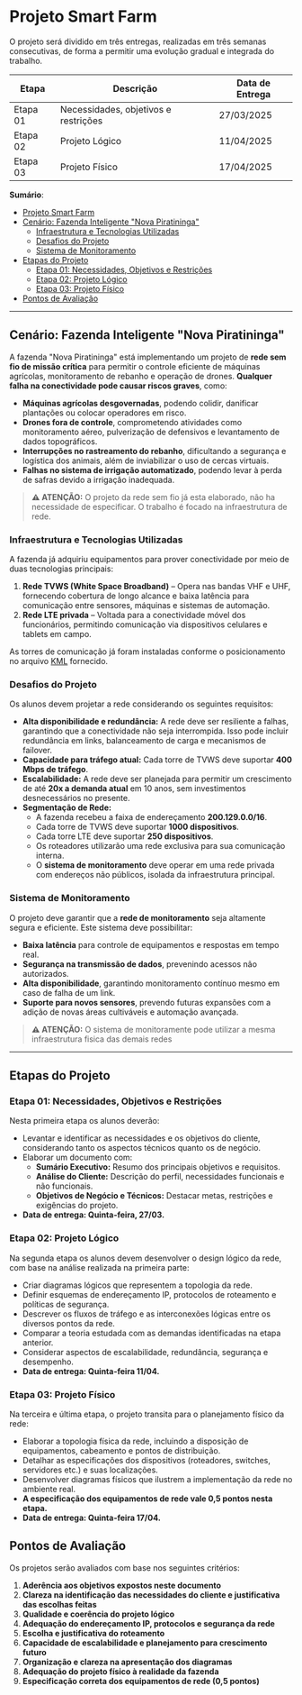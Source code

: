 # Projeto Smart Farm

O projeto será dividido em três entregas, realizadas em três semanas consecutivas, de forma a permitir uma evolução gradual e integrada do trabalho.

| Etapa   | Descrição                            | Data de Entrega |
|---------|--------------------------------|----------------|
| Etapa 01 | Necessidades, objetivos e restrições | 27/03/2025 |
| Etapa 02 | Projeto Lógico | 11/04/2025 |
| Etapa 03 | Projeto Físico | 17/04/2025 |

**Sumário**:
- [Projeto Smart Farm](#projeto-smart-farm)
- [Cenário: Fazenda Inteligente "Nova Piratininga"](#cenário-fazenda-inteligente-nova-piratininga)
  - [Infraestrutura e Tecnologias Utilizadas](#infraestrutura-e-tecnologias-utilizadas)
  - [Desafios do Projeto](#desafios-do-projeto)
  - [Sistema de Monitoramento](#sistema-de-monitoramento)
- [Etapas do Projeto](#etapas-do-projeto)
  - [Etapa 01: Necessidades, Objetivos e Restrições](#etapa-01-necessidades-objetivos-e-restrições)
  - [Etapa 02: Projeto Lógico](#etapa-02-projeto-lógico)
  - [Etapa 03: Projeto Físico](#etapa-03-projeto-físico)
- [Pontos de Avaliação](#pontos-de-avaliação)

---

## Cenário: Fazenda Inteligente "Nova Piratininga"

A fazenda "Nova Piratininga" está implementando um projeto de **rede sem fio de missão crítica** para permitir o controle eficiente de máquinas agrícolas, monitoramento de rebanho e operação de drones. **Qualquer falha na conectividade pode causar riscos graves**, como:

- **Máquinas agrícolas desgovernadas**, podendo colidir, danificar plantações ou colocar operadores em risco.
- **Drones fora de controle**, comprometendo atividades como monitoramento aéreo, pulverização de defensivos e levantamento de dados topográficos.
- **Interrupções no rastreamento do rebanho**, dificultando a segurança e logística dos animais, além de inviabilizar o uso de cercas virtuais.
- **Falhas no sistema de irrigação automatizado**, podendo levar à perda de safras devido a irrigação inadequada.

> **⚠️ ATENÇÃO:** O projeto da rede sem fio já esta elaborado, não ha necessidade de especificar. O trabalho é focado na infraestrutura de rede.


### **Infraestrutura e Tecnologias Utilizadas**

A fazenda já adquiriu equipamentos para prover conectividade por meio de duas tecnologias principais:

1. **Rede TVWS (White Space Broadband)** – Opera nas bandas VHF e UHF, fornecendo cobertura de longo alcance e baixa latência para comunicação entre sensores, máquinas e sistemas de automação.
2. **Rede LTE privada** – Voltada para a conectividade móvel dos funcionários, permitindo comunicação via dispositivos celulares e tablets em campo.

As torres de comunicação já foram instaladas conforme o posicionamento no arquivo [KML](https://earth.google.com/earth/d/1o5tbjMjzbidYEa2fGGH9Z7ZJPmPEXq-7?usp=sharing) fornecido.

### **Desafios do Projeto**

Os alunos devem projetar a rede considerando os seguintes requisitos:

- **Alta disponibilidade e redundância:** A rede deve ser resiliente a falhas, garantindo que a conectividade não seja interrompida. Isso pode incluir redundância em links, balanceamento de carga e mecanismos de failover.
- **Capacidade para tráfego atual:** Cada torre de TVWS deve suportar **400 Mbps de tráfego**.
- **Escalabilidade:** A rede deve ser planejada para permitir um crescimento de até **20x a demanda atual** em 10 anos, sem investimentos desnecessários no presente.
- **Segmentação de Rede:**
  - A fazenda recebeu a faixa de endereçamento **200.129.0.0/16**.
  - Cada torre de TVWS deve suportar **1000 dispositivos**.
  - Cada torre LTE deve suportar **250 dispositivos**.
  - Os roteadores utilizarão uma rede exclusiva para sua comunicação interna.
  - O **sistema de monitoramento** deve operar em uma rede privada com endereços não públicos, isolada da infraestrutura principal.

### **Sistema de Monitoramento**

O projeto deve garantir que a **rede de monitoramento** seja altamente segura e eficiente. Este sistema deve possibilitar:

- **Baixa latência** para controle de equipamentos e respostas em tempo real.
- **Segurança na transmissão de dados**, prevenindo acessos não autorizados.
- **Alta disponibilidade**, garantindo monitoramento contínuo mesmo em caso de falha de um link.
- **Suporte para novos sensores**, prevendo futuras expansões com a adição de novas áreas cultiváveis e automação avançada.

> **⚠️ ATENÇÃO:** O sistema de monitoramente pode utilizar a mesma infraestrutura fisica das demais redes

---

## Etapas do Projeto

### **Etapa 01: Necessidades, Objetivos e Restrições**  
Nesta primeira etapa os alunos deverão:
* Levantar e identificar as necessidades e os objetivos do cliente, considerando tanto os aspectos técnicos quanto os de negócio.
* Elaborar um documento com:
    * **Sumário Executivo:** Resumo dos principais objetivos e requisitos.
    * **Análise do Cliente:** Descrição do perfil, necessidades funcionais e não funcionais.
    * **Objetivos de Negócio e Técnicos:** Destacar metas, restrições e exigências do projeto.
* **Data de entrega: Quinta-feira, 27/03.**

### **Etapa 02: Projeto Lógico**

Na segunda etapa os alunos devem desenvolver o design lógico da rede, com base na análise realizada na primeira parte:
* Criar diagramas lógicos que representem a topologia da rede.
* Definir esquemas de endereçamento IP, protocolos de roteamento e políticas de segurança.
* Descrever os fluxos de tráfego e as interconexões lógicas entre os diversos pontos da rede.
* Comparar a teoria estudada com as demandas identificadas na etapa anterior.
* Considerar aspectos de escalabilidade, redundância, segurança e desempenho.
* **Data de entrega: Quinta-feira 11/04.**

### **Etapa 03: Projeto Físico**

Na terceira e última etapa, o projeto transita para o planejamento físico da rede:
* Elaborar a topologia física da rede, incluindo a disposição de equipamentos, cabeamento e pontos de distribuição.
* Detalhar as especificações dos dispositivos (roteadores, switches, servidores etc.) e suas localizações.
* Desenvolver diagramas físicos que ilustrem a implementação da rede no ambiente real.
* **A especificação dos equipamentos de rede vale 0,5 pontos nesta etapa.**
* **Data de entrega: Quinta-feira 17/04.**


## Pontos de Avaliação

Os projetos serão avaliados com base nos seguintes critérios:

1. **Aderência aos objetivos expostos neste documento**
2. **Clareza na identificação das necessidades do cliente e justificativa das escolhas feitas**
3. **Qualidade e coerência do projeto lógico**
4. **Adequação do endereçamento IP, protocolos e segurança da rede**
4. **Escolha e justificativa do roteamento**
5. **Capacidade de escalabilidade e planejamento para crescimento futuro**
6. **Organização e clareza na apresentação dos diagramas**
7. **Adequação do projeto físico à realidade da fazenda**
8. **Especificação correta dos equipamentos de rede (0,5 pontos)**
